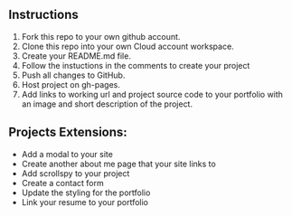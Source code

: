 ## Instructions
1) Fork this repo to your own github account. 
2) Clone this repo into your own Cloud account workspace.
3) Create your README.md file.
4) Follow the instuctions in the comments to create your project
5) Push all changes to GitHub.
6) Host project on gh-pages.
7) Add links to working url and project source code to your portfolio with an image and short description of the project.

## Projects Extensions:
* Add a modal to your site
* Create another about me page that your site links to
* Add scrollspy to your project
* Create a contact form
*  Update the styling for the portfolio
* Link your resume to your portfolio
